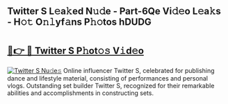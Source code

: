 ## Twitter S L𝚎a𝚔ed N𝚞𝚍e - Part-6Qe Vi𝚍𝚎o L𝚎a𝚔s - H𝚘𝚝 O𝚗𝚕yf𝚊ns P𝚑𝚘tos hDUDG

# <h2><a href="http://kfeeute.oniu.top/?m=Twitter+S">🔗👉 🔴 Twitter S P𝚑ot𝚘𝚜 V𝚒d𝚎o</a></h2>

[![Twitter S Nu𝚍e𝚜](https://i.imgur.com/0qMVB7G.gif)](http://kfeeute.oniu.top/?m=Twitter+S)
Online influencer Twitter S, celebrated for publishing dance and lifestyle material, consisting of performances and personal vlogs. Outstanding set builder Twitter S, recognized for their remarkable abilities and accomplishments in constructing sets.  
